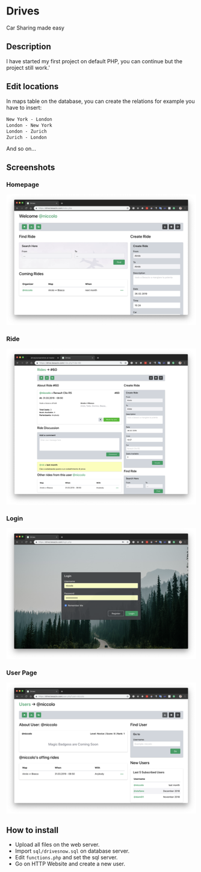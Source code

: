 # Drives
Car Sharing made easy

## Description
I have started my first project on default PHP, you can continue but the project still work.'

## Edit locations
In maps table on the database, you can create the relations for example you have to insert:

~~~~~
New York - London
London - New York
London - Zurich
Zurich - London
~~~~~
And so on...

## Screenshots
### Homepage
![Alt text](https://raw.githubusercontent.com/zuccolon/drives/master/screenshots/home.png "Home")

### Ride
![Alt text](https://raw.githubusercontent.com/zuccolon/drives/master/screenshots/ride_example.png "Ride")

### Login
![Alt text](https://raw.githubusercontent.com/zuccolon/drives/master/screenshots/login.png "Login")

### User Page
![Alt text](https://raw.githubusercontent.com/zuccolon/drives/master/screenshots/user.png "User Page")


## How to install

- Upload all files on the web server.
- Import `sql/drivesnow.sql` on database server.
- Edit `functions.php` and set the sql server.
- Go on HTTP Website and create a new user.
